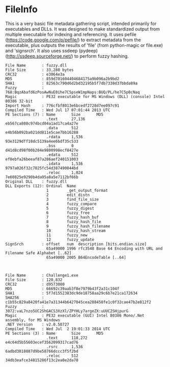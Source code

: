FileInfo
========

This is a very basic file metadata gathering script, intended primarily for executables and DLLs. It was designed to make standardized output from multiple executable for indexing and referencing. It uses pefile (https://code.google.com/p/pefile/) to extract metadata from the executable, plus outputs the results of 'file' (from python-magic or file.exe) and 'signsrch'. It also uses ssdeep (pydeep) (http://ssdeep.sourceforge.net/) to perform fuzzy hashing.

```
File Name       : fuzzy.dll
File Size       : 33,280 bytes
CRC32           : e3064e3a
MD5             : 859d701604404684175a9b096a2b9bd2
SHA1            : 82563c790d6d2bd32195b5f7db7338d37bbda89a
Fuzzy           : 768:BqzAbafd6zPosAwNuE0ihe7C5pseW1mpNaps:BUQ/PL/he7C5p0cNaq
Magic           : PE32 executable for MS Windows (DLL) (console) Intel 80386 32-bit
Import Hash     : 776cfbf8013e6bcedf2728d7ee097c91
Compiled Time   : Wed Jul 17 07:01:44 2013 UTC
PE Sections (7) : Name       Size       MD5
                  .text      27,136     eb567ca808c974bcd04a1ad17ca4a27e
                  .data      512        e4b56b092ba021dd811e5cae7bb16288
                  .rdata     1,536      93e3129dff18dc5139a4ee6bdf35c533
                  .bss       0          d41d8cd98f00b204e9800998ecf8427e
                  .edata     512        ef0ebfa26beeaf87a286aef240151003
                  .idata     1,536      9797a026f32c7025fc54d387490044bd
                  .reloc     1,024      7e60825e9290b4da95a8a5e7112bf66b
Original DLL    : fuzzy.dll
DLL Exports (12): Ordinal  Name
                  1        _get_output_format
                  2        edit_distn
                  3        find_file_size
                  4        fuzzy_compare
                  5        fuzzy_digest
                  6        fuzzy_free
                  7        fuzzy_hash_buf
                  8        fuzzy_hash_file
                  9        fuzzy_hash_filename
                  10       fuzzy_hash_stream
                  11       fuzzy_new
                  12       fuzzy_update
SignSrch        : offset   num  description [bits.endian.size]
                  65a49000 1996 rfc3548 Base 64 Encoding with URL and Filename Safe Alphabet [..62]
                  65a49000 2005 B64EncodeTable [..64]
                  

                  
File Name       : Challenge1.exe
File Size       : 120,832
CRC32           : d9573080
MD5             : 66692c39aab3f8e7979b43f2a31c104f
SHA1            : 5f7d1552383dc9de18758aa29c6b7e21ca172634
SHA256          : c1b55c829a8420fa41e7a31344b6427045cea288458fe1c0f32cae47b2e812f2
Fuzzy           : 3072:vaL7nzo5UC2ShGACS3XzXl/ZPYHLy7argeZX:uUUC2SHjpurG
Magic           : PE32 executable (GUI) Intel 80386 Mono/.Net assembly, for MS Windows
.NET Version    : v2.0.50727
Compiled Time   : Wed Jul  2 19:01:33 2014 UTC
PE Sections (3) : Name       Size       MD5
                  .text      118,272    e4c64d5b55603ecef3562099317cad76
                  .rsrc      1,536      6adbd3818087d9be58766dccc3f5f2bd
                  .reloc     512        34db3eafce34815286f13c2ea0e2da70
```
